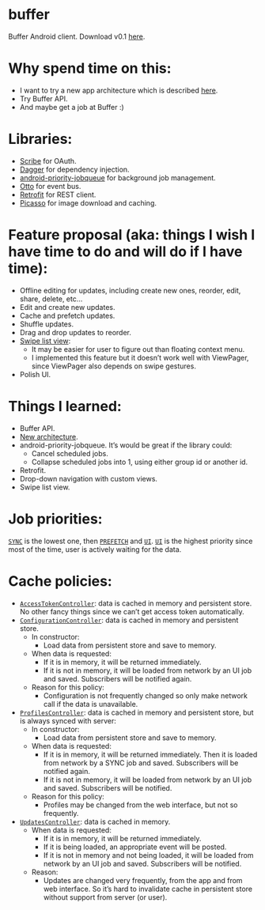 buffer
======

Buffer Android client. Download v0.1 [here][14].

Why spend time on this:
=======================
- I want to try a new app architecture which is described [here][1].
- Try Buffer API.
- And maybe get a job at Buffer :)

Libraries:
==========
- [Scribe][2] for OAuth.
- [Dagger][3] for dependency injection.
- [android-priority-jobqueue][4] for background job management.
- [Otto][5] for event bus.
- [Retrofit][6] for REST client.
- [Picasso][7] for image download and caching.
   
Feature proposal (aka: things I wish I have time to do and will do if I have time):
================================
- Offline editing for updates, including create new ones, reorder, edit, share, delete, etc…
- Edit and create new updates.
- Cache and prefetch updates.
- Shuffle updates.
- Drag and drop updates to reorder.
- [Swipe list view][8]:
  - It may be easier for user to figure out than floating context menu.
  - I implemented this feature but it doesn’t work well with ViewPager, since ViewPager also depends on swipe gestures.
- Polish UI.

Things I learned:
=================
- Buffer API.
- [New architecture][1].
- android-priority-jobqueue. It’s would be great if the library could:
  - Cancel scheduled jobs.
  - Collapse scheduled jobs into 1, using either group id or another id.
- Retrofit.
- Drop-down navigation with custom views.
- Swipe list view.

Job priorities: 
===============
[`SYNC`][13] is the lowest one, then [`PREFETCH`][13] and [`UI`][13]. [`UI`][13] is the highest priority since most of the time, user is actively waiting for the data.

Cache policies:
===============
- [`AccessTokenController`][9]: data is cached in memory and persistent store. No other fancy things since we can’t get access token automatically.
- [`ConfigurationController`][10]: data is cached in memory and persistent store.
  - In constructor: 
    - Load data from persistent store and save to memory.
  - When data is requested:
    - If it is in memory, it will be returned immediately.
    - If it is not in memory, it will be loaded from network by an UI job and saved. Subscribers will be notified again.
  - Reason for this policy:
    - Configuration is not frequently changed so only make network call if the data is unavailable.
- [`ProfilesController`][11]: data is cached in memory and persistent store, but is always synced with server:
  - In constructor:
    - Load data from persistent store and save to memory.
  - When data is requested:
    - If it is in memory, it will be returned immediately. Then it is loaded from network by a SYNC job and saved. Subscribers will be notified again.
    - If it is not in memory, it will be loaded from network by an UI job and saved. Subscribers will be notified.
  - Reason for this policy:
    - Profiles may be changed from the web interface, but not so frequently.
- [`UpdatesController`][12]: data is cached in memory.
  - When data is requested:
    - If it is in memory, it will be returned immediately.
    - If it is being loaded, an appropriate event will be posted.
    - If it is not in memory and not being loaded, it will be loaded from network by an UI job and saved. Subscribers will be notified.
  - Reason:
    - Updates are changed very frequently, from the app and from web interface. So it’s hard to invalidate cache in persistent store without support from server (or user).

 [1]: http://birbit.com/a-recipe-for-writing-responsive-rest-clients-on-android
 [2]: https://github.com/fernandezpablo85/scribe-java
 [3]: http://square.github.io/dagger/
 [4]: https://github.com/path/android-priority-jobqueue
 [5]: http://square.github.io/otto/
 [6]: http://square.github.io/retrofit/
 [7]: http://square.github.io/picasso/
 [8]: https://github.com/47deg/android-swipelistview
 [9]: https://github.com/nguyenhuy/buffer/blob/master/buffer/src/main/java/org/nguyenhuy/buffer/controller/AccessTokenControllerImpl.java
 [10]: https://github.com/nguyenhuy/buffer/blob/master/buffer/src/main/java/org/nguyenhuy/buffer/controller/ConfigurationController.java
 [11]: https://github.com/nguyenhuy/buffer/blob/master/buffer/src/main/java/org/nguyenhuy/buffer/controller/ProfilesController.java
 [12]: https://github.com/nguyenhuy/buffer/blob/master/buffer/src/main/java/org/nguyenhuy/buffer/controller/UpdatesController.java
 [13]: https://github.com/nguyenhuy/buffer/blob/master/buffer/src/main/java/org/nguyenhuy/buffer/job/JobPriority.java
 [14]: https://github.com/nguyenhuy/buffer/releases
